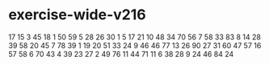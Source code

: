# exercise-wide-v216
17
15
3
45
18
1
50
59
5
28
26
30
1
5
17
21
10
48
34
70
56
7
58
33
83
8
14
28
39
58
20
45
7
78
39
1
19
20
51
33
24
9
46
46
77
13
26
90
27
31
60
47
57
16
57
58
6
70
43
4
39
23
27
2
49
76
11
44
71
11
6
38
28
9
24
46
84
24
